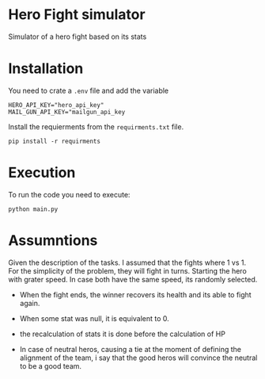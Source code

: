 # Hero Fight simulator
Simulator of a hero fight based on its stats
# Installation

You need to crate a ```.env``` file and add the variable 

``` 
HERO_API_KEY="hero_api_key" 
MAIL_GUN_API_KEY="mailgun_api_key
```

Install the requierments from the ```requirments.txt``` file.
``` 
pip install -r requirments
``` 

# Execution

To run the code you need to execute:
``` 
python main.py
``` 

# Assumntions

Given the description of the tasks. I assumed that the fights where 1 vs 1. For the simplicity of the problem, they will fight in turns. Starting the hero with grater speed. In case both have the same speed, its randomly selected.

- When the fight ends, the winner recovers its health and its able to fight again.

- When some stat was null, it is equivalent to 0.

- the recalculation of stats it is done before the calculation of HP

- In case of neutral heros, causing a tie at the moment of defining the alignment of the team, i say that the good heros will convince the neutral to be a good team.
